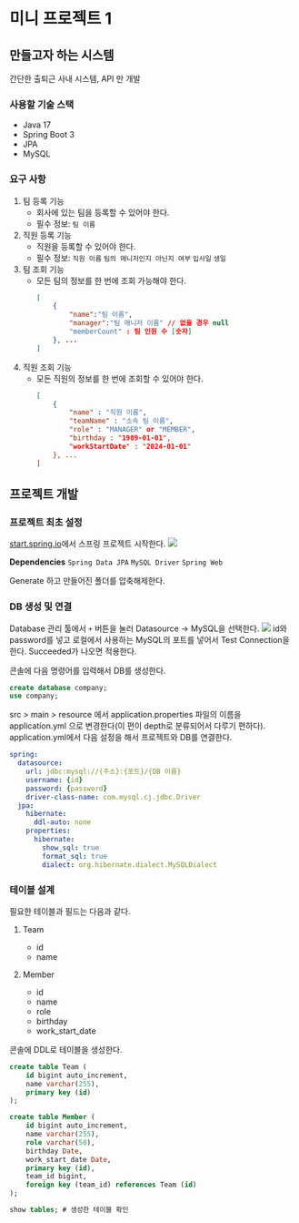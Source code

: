 # 미니 프로젝트 1
## 만들고자 하는 시스템
간단한 출퇴근 사내 시스템, API 만 개발

### 사용할 기술 스택
- Java 17
- Spring Boot 3
- JPA
- MySQL

### 요구 사항
1. 팀 등록 기능
   - 회사에 있는 팀을 등록할 수 있어야 한다.
   - 필수 정보: `팀 이름`
2. 직원 등록 기능
   - 직원을 등록할 수 있어야 한다.
   - 필수 정보: `직원 이름` `팀의 매니저인지 아닌지 여부` `입사일` `생일`
3. 팀 조회 기능
   - 모든 팀의 정보를 한 번에 조회 가능해야 한다.
       ```json
       [
           {
               "name":"팀 이름",
               "manager":"팀 매니저 이름" // 없을 경우 null
               "memberCount" : 팀 인원 수 [숫자]
           }, ...
       ]
       ```
4. 직원 조회 기능
   - 모든 직원의 정보를 한 번에 조회할 수 있어야 한다.
       ```json
       [
           {
               "name" : "직원 이름",
               "teamName" : "소속 팀 이름",
               "role" : "MANAGER" or "MEMBER",
               "birthday : "1989-01-01",
               "workStartDate" : "2024-01-01"
           }, ...
       ]
       ```

## 프로젝트 개발
### 프로젝트 최초 설정
[start.spring.io](https://start.spring.io/)에서 스프링 프로젝트 시작한다.
![](https://velog.velcdn.com/images/chunghye98/post/2652e6eb-da7f-42e1-902a-6987ce6b9e54/image.png)

__Dependencies__
`Spring Data JPA` `MySQL Driver` `Spring Web`

Generate 하고 만들어진 폴더를 압축해제한다.

### DB 생성 및 연결
Database 관리 툴에서 `+` 버튼을 눌러 Datasource -> MySQL을 선택한다.
![](https://velog.velcdn.com/images/chunghye98/post/8db0fa64-0f3c-4984-8816-71ee68801477/image.png)
id와 password를 넣고 로컬에서 사용하는 MySQL의 포트를 넣어서 Test Connection을 한다.
Succeeded가 나오면 적용한다.

콘솔에 다음 명령어를 입력해서 DB를 생성한다.
```sql
create database company;
use company;
```

src > main > resource 에서 application.properties 파일의 이름을 application.yml 으로 변경한다(이 편이 depth로 분류되어서 다루기 편하다).
application.yml에서 다음 설정을 해서 프로젝트와 DB를 연결한다.
```yml
spring:
  datasource:
    url: jdbc:mysql://{주소}:{포트}/{DB 이름}
    username: {id}
    password: {password}
    driver-class-name: com.mysql.cj.jdbc.Driver
  jpa:
    hibernate:
      ddl-auto: none
    properties:
      hibernate:
        show_sql: true
        format_sql: true
        dialect: org.hibernate.dialect.MySQLDialect
```

### 테이블 설계
필요한 테이블과 필드는 다음과 같다.

1. Team
    - id
    - name

2. Member
    - id
    - name
    - role
    - birthday
    - work_start_date

콘솔에 DDL로 테이블을 생성한다.
```sql
create table Team (
    id bigint auto_increment,
    name varchar(255),
    primary key (id)
);

create table Member (
    id bigint auto_increment,
    name varchar(255),
    role varchar(50),
    birthday Date,
    work_start_date Date,
    primary key (id),
    team_id bigint,
    foreign key (team_id) references Team (id)
);

show tables; # 생성한 테이블 확인
```




